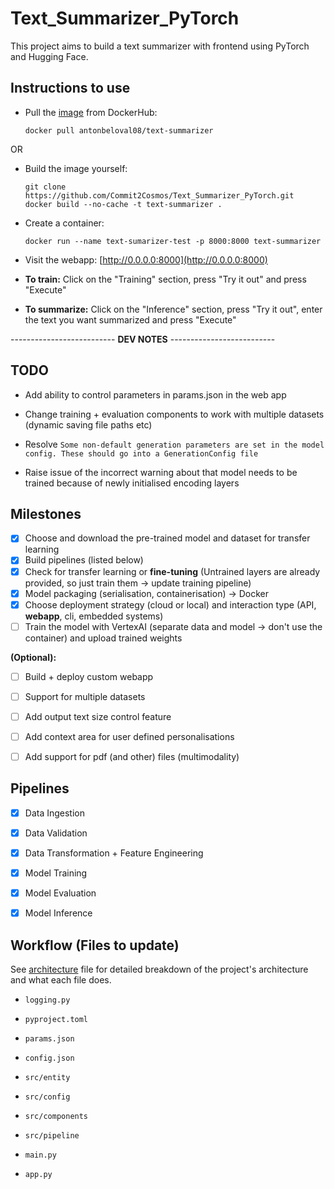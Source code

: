 # Text_Summarizer_PyTorch

This project aims to build a text summarizer with frontend using PyTorch and Hugging Face.


## Instructions to use

- Pull the [image](https://hub.docker.com/repository/docker/antonbeloval08/text-summarizer/) from DockerHub:
    ```console
    docker pull antonbeloval08/text-summarizer
    ```

OR

- Build the image yourself:
    ```console
    git clone https://github.com/Commit2Cosmos/Text_Summarizer_PyTorch.git
    docker build --no-cache -t text-summarizer .
    ```


- Create a container:
    ```console
    docker run --name text-sumarizer-test -p 8000:8000 text-summarizer
    ```

- Visit the webapp: [http://0.0.0.0:8000](http://0.0.0.0:8000)


- **To train:** Click on the "Training" section, press "Try it out" and press "Execute"

- **To summarize:** Click on the "Inference" section, press "Try it out", enter the text you want summarized and press "Execute"




-------------------------- **DEV NOTES** --------------------------

## TODO

- Add ability to control parameters in params.json in the web app
- Change training + evaluation components to work with multiple datasets (dynamic saving file paths etc)
- Resolve `Some non-default generation parameters are set in the model config. These should go into a GenerationConfig file`

- Raise issue of the incorrect warning about that model needs to be trained because of newly initialised encoding layers


## Milestones

- [x] Choose and download the pre-trained model and dataset for transfer learning
- [x] Build pipelines (listed below)
- [x] Check for transfer learning or **fine-tuning** (Untrained layers are already provided, so just train them -> update training pipeline)
- [x] Model packaging (serialisation, containerisation) -> Docker
- [x] Choose deployment strategy (cloud or local) and interaction type (API, **webapp**, cli, embedded systems)
- [ ] Train the model with VertexAI (separate data and model -> don't use the container) and upload trained weights

**(Optional):**

- [ ] Build + deploy custom webapp
- [ ] Support for multiple datasets
- [ ] Add output text size control feature
- [ ] Add context area for user defined personalisations
- [ ] Add support for pdf (and other) files (multimodality)



## Pipelines

- [x] Data Ingestion
- [x] Data Validation
- [x] Data Transformation + Feature Engineering
- [x] Model Training
- [x] Model Evaluation
- [x] Model Inference



## Workflow (Files to update)

See [architecture](./architecture/architecture.excalidraw) file for detailed breakdown of the project's architecture and what each file does.

- `logging.py`
- `pyproject.toml`
- `params.json`

- `config.json`
- `src/entity`
- `src/config`
- `src/components`
- `src/pipeline`
- `main.py`
- `app.py`